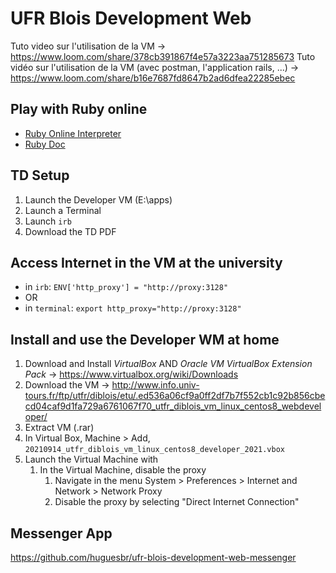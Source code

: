 # UFR Blois Development Web

Tuto video sur l'utilisation de la VM -> https://www.loom.com/share/378cb391867f4e57a3223aa751285673
Tuto vidéo sur l'utilisation de la VM (avec postman, l'application rails, ...) -> https://www.loom.com/share/b16e7687fd8647b2ad6dfea22285ebec

## Play with Ruby online
- [Ruby Online Interpreter](https://replit.com/languages/ruby)
- [Ruby Doc](https://ruby-doc.org)

## TD Setup

1. Launch the Developer VM (E:\apps\)
2. Launch a Terminal
3. Launch `irb`
4. Download the TD PDF

## Access Internet in the VM at the **university**

- in `irb`: `ENV['http_proxy'] = "http://proxy:3128"`
- OR 
- in `terminal`: `export http_proxy="http://proxy:3128"`

## Install and use the Developer WM at **home**

1. Download and Install *VirtualBox* AND *Oracle VM VirtualBox Extension Pack* -> https://www.virtualbox.org/wiki/Downloads
2. Download the VM -> http://www.info.univ-tours.fr/ftp/utfr/diblois/etu/.ed536a06cf9a0ff2df7b7f552cb1c92b856cbecd04caf9d1fa729a6761067f70_utfr_diblois_vm_linux_centos8_webdeveloper/
3. Extract VM (.rar)
4. In Virtual Box, Machine > Add, `20210914_utfr_diblois_vm_linux_centos8_developer_2021.vbox`
5. Launch the Virtual Machine with
   1. In the Virtual Machine, disable the proxy
      1. Navigate in the menu System > Preferences > Internet and Network > Network Proxy
      2. Disable the proxy by selecting "Direct Internet Connection"

## Messenger App

https://github.com/huguesbr/ufr-blois-development-web-messenger
